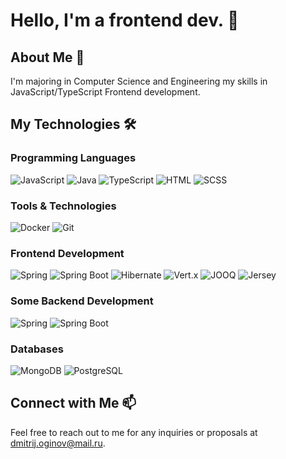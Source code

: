 # Hello, I'm a frontend dev. 👋

## About Me 🚀
I'm majoring in Computer Science and Engineering my skills in JavaScript/TypeScript Frontend development. 

## My Technologies 🛠️

### Programming Languages
![JavaScript](https://img.shields.io/badge/JavaScript-ED8B00?style=for-the-badge&logo=java&logoColor=white)
![Java](https://img.shields.io/badge/Java-ED8B00?style=for-the-badge&logo=java&logoColor=white)
![TypeScript](https://img.shields.io/badge/TypeScript-00ADD8?style=for-the-badge&logo=go&logoColor=white)
![HTML](https://img.shields.io/badge/HTML-7F52FF?style=for-the-badge&logo=html5&logoColor=white)
![SCSS](https://img.shields.io/badge/SCSS-7F52FF?style=for-the-badge&logo=sass&logoColor=white)

### Tools & Technologies
![Docker](https://img.shields.io/badge/Docker-2496ED?style=for-the-badge&logo=docker&logoColor=white)
![Git](https://img.shields.io/badge/Git-F05032?style=for-the-badge&logo=git&logoColor=white)

### Frontend Development
![Spring](https://img.shields.io/badge/Spring-6DB33F?style=for-the-badge&logo=spring&logoColor=white)
![Spring Boot](https://img.shields.io/badge/Spring_Boot-6DB33F?style=for-the-badge&logo=springboot&logoColor=white)
![Hibernate](https://img.shields.io/badge/Hibernate-59666C?style=for-the-badge&logo=hibernate&logoColor=white)
![Vert.x](https://img.shields.io/badge/Vert.x-DA5B0B?style=for-the-badge&logo=eclipsevert.x&logoColor=white)
![JOOQ](https://img.shields.io/badge/JOOQ-F68712?style=for-the-badge&logo=jooq&logoColor=white)
![Jersey](https://img.shields.io/badge/Jersey-5A5A5A?style=for-the-badge&logo=jersey&logoColor=white)

### Some Backend Development
![Spring](https://img.shields.io/badge/Spring-6DB33F?style=for-the-badge&logo=spring&logoColor=white)
![Spring Boot](https://img.shields.io/badge/Spring_Boot-6DB33F?style=for-the-badge&logo=springboot&logoColor=white)

### Databases
![MongoDB](https://img.shields.io/badge/MongoDB-47A248?style=for-the-badge&logo=mongodb&logoColor=white)
![PostgreSQL](https://img.shields.io/badge/PostgreSQL-4169E1?style=for-the-badge&logo=postgresql&logoColor=white)

## Connect with Me 📫
Feel free to reach out to me for any inquiries or proposals at dmitrij.oginov@mail.ru.
